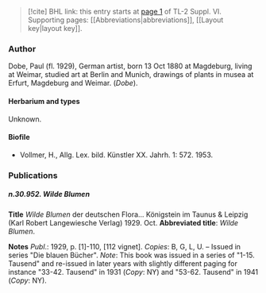 > [!cite] BHL link: this entry starts at [page 1](https://www.biodiversitylibrary.org/item/103835#page/11/mode/1up) of TL-2 Suppl. VI.
> Supporting pages: [[Abbreviations|abbreviations]], [[Layout key|layout key]].

### Author

Dobe, Paul (fl. 1929), German artist, born 13 Oct 1880 at Magdeburg, living at Weimar, studied art at Berlin and Munich, drawings of plants in musea at Erfurt, Magdeburg and Weimar. (*Dobe*).

#### Herbarium and types

Unknown.

#### Biofile

- Vollmer, H., Allg. Lex. bild. Künstler XX. Jahrh. 1: 572. 1953.

### Publications

##### n.30.952. Wilde Blumen

**Title**
*Wilde Blumen* der deutschen Flora... Königstein im Taunus & Leipzig (Karl Robert Langewiesche Verlag) 1929. Oct.
**Abbreviated title**: *Wilde Blumen*.

**Notes**
*Publ*.: 1929, p. \[1\]-110, \[112 vignet\]. *Copies*: B, G, L, U. – Issued in series "Die blauen Bücher".
*Note*: This book was issued in a series of "1-15. Tausend" and re-issued in later years with slightly different paging for instance "33-42. Tausend" in 1931 (*Copy*: NY) and "53-62. Tausend" in 1941 (*Copy*: NY).

